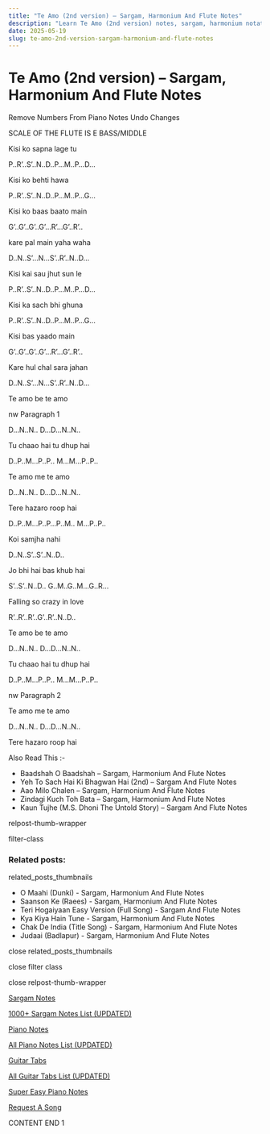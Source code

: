 ```yaml
---
title: "Te Amo (2nd version) – Sargam, Harmonium And Flute Notes"
description: "Learn Te Amo (2nd version) notes, sargam, harmonium notations and flute notes. Easy step-by-step tutorial for beginners."
date: 2025-05-19
slug: te-amo-2nd-version-sargam-harmonium-and-flute-notes
---
```


# Te Amo (2nd version) – Sargam, Harmonium And Flute Notes

Remove Numbers From Piano Notes
Undo Changes

SCALE OF THE FLUTE IS E BASS/MIDDLE

Kisi ko sapna lage tu

P..R’..S’..N..D..P…M..P…D…

Kisi ko behti hawa

P..R’..S’..N..D..P…M..P…G…

Kisi ko baas baato main

G’..G’..G’..G’…R’…G’..R’..

kare pal main yaha waha

D..N..S’…N…S’..R’..N..D…

Kisi kai sau jhut sun le

P..R’..S’..N..D..P…M..P…D…

Kisi ka sach bhi ghuna

P..R’..S’..N..D..P…M..P…G…

Kisi bas yaado main

G’..G’..G’..G’…R’…G’..R’..

Kare hul chal sara jahan

D..N..S’…N…S’..R’..N..D…

Te amo be te amo

nw Paragraph 1

D…N..N.. D…D…N..N..

Tu chaao hai tu dhup hai

D..P..M…P..P.. M…M…P..P..

Te amo me te amo

D…N..N.. D…D…N..N..

Tere hazaro roop hai

D..P..M…P..P…P..M.. M…P..P..

Koi samjha nahi

D..N..S’..S’..N..D..

Jo bhi hai bas khub hai

S’..S’..N..D.. G..M..G..M…G..R…

Falling so crazy in love

R’..R’..R’..G’..R’..N..D..

Te amo be te amo

D…N..N.. D…D…N..N..

Tu chaao hai tu dhup hai

D..P..M…P..P.. M…M…P..P..

nw Paragraph 2

Te amo me te amo

D…N..N.. D…D…N..N..

Tere hazaro roop hai

Also Read This :-

* Baadshah O Baadshah – Sargam, Harmonium And Flute Notes
* Yeh To Sach Hai Ki Bhagwan Hai (2nd) – Sargam And Flute Notes
* Aao Milo Chalen – Sargam, Harmonium And Flute Notes
* Zindagi Kuch Toh Bata – Sargam, Harmonium And Flute Notes
* Kaun Tujhe (M.S. Dhoni The Untold Story) – Sargam And Flute Notes

relpost-thumb-wrapper

filter-class

### Related posts:

related_posts_thumbnails

* O Maahi (Dunki) - Sargam, Harmonium And Flute Notes
* Saanson Ke (Raees) - Sargam, Harmonium And Flute Notes
* Teri Hogaiyaan Easy Version (Full Song) - Sargam And Flute Notes
* Kya Kiya Hain Tune - Sargam, Harmonium And Flute Notes
* Chak De India (Title Song) - Sargam, Harmonium And Flute Notes
* Judaai (Badlapur) - Sargam, Harmonium And Flute Notes

close related_posts_thumbnails

close filter class

close relpost-thumb-wrapper

[Sargam Notes](/sargam-notes.html)

[1000+ Sargam Notes List (UPDATED)](/all-songs-list-sargam-notes.html)

[Piano Notes](/piano-notes.html)

[All Piano Notes List (UPDATED)](/all-songs-list-piano-notes.html)

[Guitar Tabs](/guitar-tabs.html)

[All Guitar Tabs List (UPDATED)](/all-songs-list-guitar-tabs.html)

[Super Easy Piano Notes](https://studywall.in/)

[Request A Song](/request-a-song.html)

CONTENT END 1


